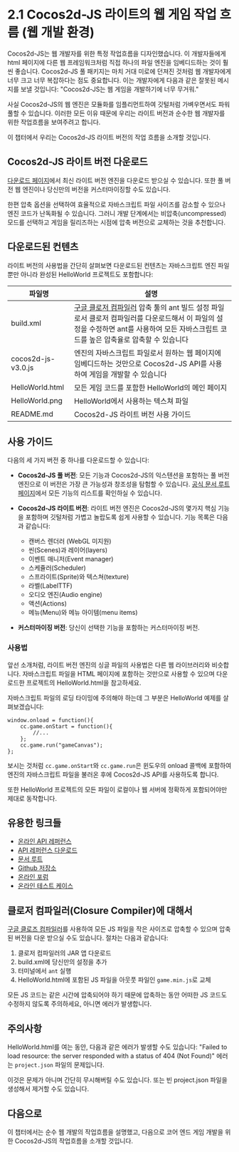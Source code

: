 # 2.1 Cocos2d-JS 라이트의 웹 게임 작업 흐름 (웹 개발 환경)

Cocos2d-JS는 웹 개발자를 위한 특정 작업흐름을 디자인했습니다. 이 개발자들에게 html 페이지에 다른 웹 프레임워크처럼 직접 하나의 파일 엔진을 임베디드하는 것이 훨씬 좋습니다. Cocos2d-JS 풀 패키지는 마치 거대 미로에 던져진 것처럼 웹 개발자에게 너무 크고 너무 복잡하다는 점도 중요합니다. 이는 개발자에게 다음과 같은 잘못된 메시지를 보낼 것입니다: "Cocos2d-JS는 웹 게임을 개발하기에 너무 무거워."

사실 Cocos2d-JS의 웹 엔진은 모듈화를 임플리먼트하여 깃털처럼 가벼우면서도 파워풀할 수 있습니다. 이러한 모든 이유 때문에 우리는 라이트 버전과 순수한 웹 개발자를 위한 작업흐름을 보여주려고 합니다.

이 챕터에서 우리는 Cocos2d-JS 라이트 버전의 작업 흐름을 소개할 것입니다.

## Cocos2d-JS 라이트 버전 다운로드

[다운로드 페이지](http://cocos2d-x.org/filecenter/jsbuilder/)에서 최신 라이트 버전 엔진을 다운로드 받으실 수 있습니다. 또한 풀 버전 웹 엔진이나 당신만의 버전을 커스터마이징할 수도 있습니다.

한편 압축 옵션을 선택하여 효율적으로 자바스크립트 파일 사이즈를 감소할 수 있으나 엔진 코드가 난독화될 수 있습니다. 그러니 개발 단계에서는 비압축(uncompressed) 모드를 선택하고 게임을 릴리즈하는 시점에 압축 버전으로 교체하는 것을 추천합니다.

## 다운로드된 컨텐츠

라이트 버전의 사용법을 간단히 살펴보면 다운로드된 컨텐츠는 자바스크립트 엔진 파일뿐만 아니라 완성된 HelloWorld 프로젝트도 포함합니다: 

|파일명|설명|
|---------|-----------|
|build.xml|[구글 클로저 컴파일러](https://developers.google.com/closure/compiler/) 압축 툴의 ant 빌드 설정 파일로서  클로저 컴파일러를 다운로드해서 이 파일의 설정을 수정하면 ant를 사용하여 모든 자바스크립트 코드를 높은 압축율로 압축할 수 있습니다|
|cocos2d-js-v3.0.js|엔진의 자바스크립트 파일로서 원하는 웹 페이지에 임베디드하는 것만으로 Cocos2d-JS API를 사용하여 게임을 개발할 수 있습니다|
|HelloWorld.html|모든 게임 코드를 포함한 HelloWorld의 메인 페이지|
|HelloWorld.png|HelloWorld에서 사용하는 텍스쳐 파일|
|README.md|Cocos2d-JS 라이트 버전 사용 가이드|

## 사용 가이드

다음의 세 가지 버전 중 하나를 다운로드할 수 있습니다:

- **Cocos2d-JS 풀 버전**: 모든 기능과 Cocos2d-JS의 익스텐션을 포함하는 풀 버전 엔진으로 이 버전은 가장 큰 가능성과 창조성을 탐험할 수 있습니다. [공식 문서 루트 페이지](http://www.cocos2d-x.org/docs/manual/framework/html5/ko)에서 모든 기능의 리스트를 확인하실 수 있습니다.

- **Cocos2d-JS 라이트 버전**: 라이트 버전 엔진은 Cocos2d-JS의 몇가지 핵심 기능을 포함하며 깃털처럼 가볍고 놀랍도록 쉽게 사용할 수 있습니다. 기능 목록은 다음과 같습니다:
    + 캔버스 렌더러 (WebGL 미지원)
    + 씬(Scenes)과 레이어(layers)
    + 이벤트 매니저(Event manager)
    + 스케쥴러(Scheduler)
    + 스프라이트(Sprite)와 텍스쳐(texture)
    + 라벨(LabelTTF)
    + 오디오 엔진(Audio engine)
    + 액션(Actions)
    + 메뉴(Menu)와 메뉴 아이템(menu items)

- **커스터마이징 버전**: 당신이 선택한 기능을 포함하는 커스터마이징 버전.

### 사용법

앞선 소개처럼, 라이트 버전 엔진의 싱글 파일의 사용법은 다른 웹 라이브러리와 비슷합니다. 자바스크립트 파일을 HTML 페이지에 포함하는 것만으로 사용할 수 있으며 다운로드한 프로젝트의 HelloWorld.html을 참고하세요.

자바스크립트 파일의 로딩 타이밍에 주의해야 하는데 그 부분은 HelloWorld 예제를 살펴보겠습니다:

```
window.onload = function(){
    cc.game.onStart = function(){
        //...
    };
    cc.game.run("gameCanvas");
};
```

보시는 것처럼 `cc.game.onStart`와 `cc.game.run`은 윈도우의 onload 콜백에 포함하여 엔진의 자바스크립트 파일을 불러온 후에 Cocos2d-JS API를 사용하도록 합니다. 

또한 HelloWorld 프로젝트의 모든 파일이 로컬이나 웹 서버에 정확하게 포함되어야만 제대로 동작합니다.

## 유용한 링크들

- [온라인 API 레퍼런스](http://www.cocos2d-x.org/reference/html5-js/V3.0/index.html)
- [API 레퍼런스 다운로드](http://www.cocos2d-x.org/filedown/Cocos2d-JS-v3.0-API.zip)
- [문서 루트](http://cocos2d-x.org/docs/manual/framework/html5/ko)
- [Github 저장소](https://github.com/cocos2d/cocos2d-js)
- [온라인 포럼](http://discuss.cocos2d-x.org/category/cocos2d-x/javascript)
- [온라인 테스트 케이스](http://cocos2d-x.org/js-tests/)

## 클로저 컴파일러(Closure Compiler)에 대해서

[구글 클로즈 컴파일러](https://developers.google.com/closure/compiler/)를 사용하여 모든 JS 파일을 작은 사이즈로 압축할 수 있으며 압축된 버전을 다운 받으실 수도 있습니다. 절차는 다음과 같습니다:

1. 클로저 컴파일러의 JAR 앱 다운로드
2. build.xml에 당신만의 설정을 추가
3. 터미널에서 `ant` 실행
4. HelloWorld.html에 포함된 JS 파일을 아웃풋 파일인 `game.min.js`로 교체

모든 JS 코드는 같은 시간에 압축되어야 하기 때문에 압축하는 동안 어떠한 JS 코드도 수정하지 않도록 주의하세요, 아니면 에러가 발생합니다.

## 주의사항

HelloWorld.html를 여는 동안, 다음과 같은 에러가 발생할 수도 있습니다:
"Failed to load resource: the server responded with a status of 404 (Not Found)" 에러는 `project.json` 파일의 문제입니다.

이것은 문제가 아니며 간단히 무시해버릴 수도 있습니다. 또는 빈 project.json 파일을 생성해서 제거할 수도 있습니다.

## 다음으로

이 챕터에서는 순수 웹 개발의 작업흐름을 설명했고, 다음으로 코어 엔드 게임 개발을 위한 Cocos2d-JS의 작업흐름을 소개할 것입니다.
